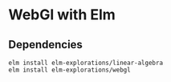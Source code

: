 # WebGl with Elm

## Dependencies
```
elm install elm-explorations/linear-algebra
elm install elm-explorations/webgl
```